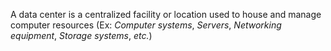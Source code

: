 A data center is a centralized facility or location used to house and manage computer resources (Ex: *Computer systems*, *Servers*, *Networking equipment*, *Storage systems*, *etc.*)
